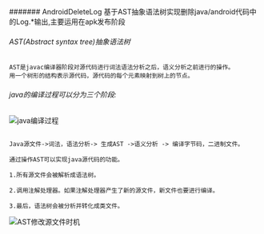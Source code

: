 ####### AndroidDeleteLog 基于AST抽象语法树实现删除java/android代码中的Log.*输出,主要运用在apk发布阶段

###### AST(Abstract syntax tree)抽象语法树
```text
AST是javac编译器阶段对源代码进行词法语法分析之后，语义分析之前进行的操作。
用一个树形的结构表示源代码，源代码的每个元素映射到树上的节点。
```
###### java的编译过程可以分为三个阶段:
![java编译过程](https://upload-images.jianshu.io/upload_images/751860-9add9ded278480d3.png?imageMogr2/auto-orient/strip|imageView2/2/w/600/format/webp)

```text

Java源文件->词法，语法分析-> 生成AST ->语义分析 -> 编译字节码，二进制文件。

通过操作AST可以实现java源代码的功能。

1.所有源文件会被解析成语法树。

2.调用注解处理器。如果注解处理器产生了新的源文件，新文件也要进行编译。

3.最后，语法树会被分析并转化成类文件。
```
![AST修改源文件时机](https://upload-images.jianshu.io/upload_images/751860-903e2766be21750d.png?imageMogr2/auto-orient/strip|imageView2/2/w/870/format/webp)